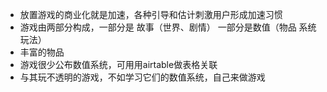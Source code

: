 - 放置游戏的商业化就是加速，各种引导和估计刺激用户形成加速习惯
- 游戏由两部分构成，一部分是 故事（世界、剧情） 一部分是数值（物品 系统 玩法）
- 丰富的物品
- 游戏很少公布数值系统，可用用airtable做表格关联
- 与其玩不透明的游戏，不如学习它们的数值系统，自己来做游戏
